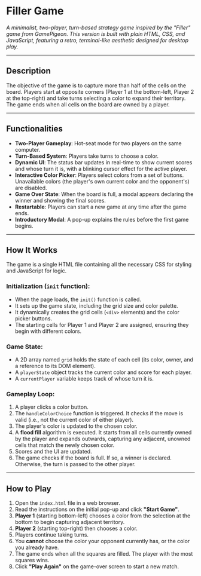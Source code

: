 # Filler Game

*A minimalist, two-player, turn-based strategy game inspired by the "Filler" game from GamePigeon. This version is built with plain HTML, CSS, and JavaScript, featuring a retro, terminal-like aesthetic designed for desktop play.*

---

## Description

The objective of the game is to capture more than half of the cells on the board. Players start at opposite corners (Player 1 at the bottom-left, Player 2 at the top-right) and take turns selecting a color to expand their territory. The game ends when all cells on the board are owned by a player.

---

## Functionalities

- **Two-Player Gameplay**: Hot-seat mode for two players on the same computer.
- **Turn-Based System**: Players take turns to choose a color.
- **Dynamic UI**: The status bar updates in real-time to show current scores and whose turn it is, with a blinking cursor effect for the active player.
- **Interactive Color Picker**: Players select colors from a set of buttons. Unavailable colors (the player's own current color and the opponent's) are disabled.
- **Game Over State**: When the board is full, a modal appears declaring the winner and showing the final scores.
- **Restartable**: Players can start a new game at any time after the game ends.
- **Introductory Modal**: A pop-up explains the rules before the first game begins.

---

## How It Works

The game is a single HTML file containing all the necessary CSS for styling and JavaScript for logic.

### Initialization (`init` function):

- When the page loads, the `init()` function is called.
- It sets up the game state, including the grid size and color palette.
- It dynamically creates the grid cells (`<div>` elements) and the color picker buttons.
- The starting cells for Player 1 and Player 2 are assigned, ensuring they begin with different colors.

### Game State:

- A 2D array named `grid` holds the state of each cell (its color, owner, and a reference to its DOM element).
- A `playerState` object tracks the current color and score for each player.
- A `currentPlayer` variable keeps track of whose turn it is.

### Gameplay Loop:

1. A player clicks a color button.
2. The `handleColorChoice` function is triggered. It checks if the move is valid (i.e., not the current color of either player).
3. The player's color is updated to the chosen color.
4. A **flood fill** algorithm is executed. It starts from all cells currently owned by the player and expands outwards, capturing any adjacent, unowned cells that match the newly chosen color.
5. Scores and the UI are updated.
6. The game checks if the board is full. If so, a winner is declared. Otherwise, the turn is passed to the other player.

---

## How to Play

1. Open the `index.html` file in a web browser.
2. Read the instructions on the initial pop-up and click **"Start Game"**.
3. **Player 1** (starting bottom-left) chooses a color from the selection at the bottom to begin capturing adjacent territory.
4. **Player 2** (starting top-right) then chooses a color.
5. Players continue taking turns.
6. You **cannot** choose the color your opponent currently has, or the color you already have.
7. The game ends when all the squares are filled. The player with the most squares wins.
8. Click **"Play Again"** on the game-over screen to start a new match.
